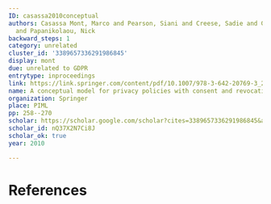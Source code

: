 ```yaml
---
ID: casassa2010conceptual
authors: Casassa Mont, Marco and Pearson, Siani and Creese, Sadie and Goldsmith, Michael
  and Papanikolaou, Nick
backward_steps: 1
category: unrelated
cluster_id: '3389657336291986845'
display: mont
due: unrelated to GDPR
entrytype: inproceedings
link: https://link.springer.com/content/pdf/10.1007/978-3-642-20769-3_21.pdf
name: A conceptual model for privacy policies with consent and revocation requirements
organization: Springer
place: PIML
pp: 258--270
scholar: https://scholar.google.com/scholar?cites=3389657336291986845&as_sdt=2005&sciodt=0,5&hl=en
scholar_id: nQ37X2N7Ci8J
scholar_ok: true
year: 2010

---
```


# References

